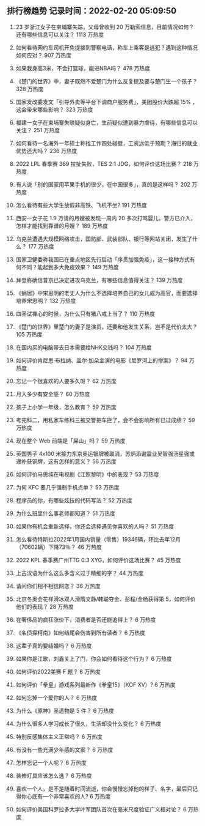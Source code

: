 
## 排行榜趋势 记录时间：2022-02-20 05:09:50
  
  1. 23 岁浙江女子在柬埔寨失踪，父母曾收到 20 万勒索信息，目前情况如何？还有哪些信息可以关注？ 1113 万热度
    
  2. 如何看待网约车司机开免提接到警察电话，称车上乘客是逃犯？遇到这种情况如何应对？ 907 万热度
    
  3. 如果我身高3米，不会打篮球，能进NBA吗？ 478 万热度
    
  4. 《楚门的世界》中，妻子既然不爱楚门为什么反复提及要与楚门生一个孩子？ 328 万热度
    
  5. 国家发改委发文「引导外卖等平台下调商户服务费」，美团股价大跌超  15% ，这会带来哪些影响？ 323 万热度
    
  6. 福建一女子在柬埔寨失联疑似身亡，生前疑似遭到暴力虐待，有哪些信息可以关注？ 251 万热度
    
  7. 如何看待一名海外一年硕士称找工作四处碰壁，工资远低于预期？海归的就业优势还大吗？ 236 万热度
    
  8. 2022 LPL 春季赛 369 拉扯失败，TES 2:1 JDG，如何评价这场比赛？ 218 万热度
    
  9. 有人说「别的国家用苹果手机的很少，在中国很多」，真的是这样吗？ 202 万热度
    
  10. 怎么看待有些大学生放假非高铁、飞机不坐? 191 万热度
    
  11. 西安一女子花 1.9 万请的月嫂被发现一周内 20 多次打骂婴儿，警方已介入，怎样才能找到靠谱的月嫂？ 189 万热度
    
  12. 乌克兰遭遇大规模网络攻击，国防部、武装部队、银行等网站关闭，发生了什么？ 177 万热度
    
  13. 国家卫健委称我国已在重点地区先行启动「序贯加强免疫」，这一接种方式有何不同？能起到多大免疫效果？ 149 万热度
    
  14. 拜登称确信普京已决定进攻乌克兰，有哪些信息值得关注？ 139 万热度
    
  15. 《蜗居》中宋思明的老丈人为什么不选择培养自己的女儿成为高官，而要选择培养宋思明？ 132 万热度
    
  16. 四圣试禅心的时候，为什么只有猪八戒上当了？ 110 万热度
    
  17. 《楚门的世界》里楚门的妻子是演员，还要和他发生关系，岂不是代价太大？ 105 万热度
    
  18. 在国内买的电脑带去日本需要给NHK交钱吗？ 104 万热度
    
  19. 如何评价肯尼思·布拉纳、盖尔·加朵主演的电影《尼罗河上的惨案》？ 94 万热度
    
  20. 忘记一个很喜欢的人要多久呀？ 62 万热度
    
  21. 月入多少有安全感？ 60 万热度
    
  22. 孩子上小学一年级，怎么教育？ 59 万热度
    
  23. 考完科二，用私家车练科三被交警把车拦了，会不会影响所有已过成绩？ 59 万热度
    
  24. 现在整个 Web 前端是「屎山」吗？ 59 万热度
    
  25. 英国男子 4x100 米接力东京奥运银牌被取消，苏炳添谢震业吴智强汤星强或递补获铜牌，这有怎样的意义？ 56 万热度
    
  26. 如何评价马思纯在电视剧《江照黎明》中的表现？ 53 万热度
    
  27. 为何 KFC 要几乎强制手机点单？ 53 万热度
    
  28. 程序员的你，有哪些炫技的代码写法？ 52 万热度
    
  29. 为什么班里什么事老师都知道？ 51 万热度
    
  30. 如果你有机会重新选择，你还会选择遇见你喜欢的人吗？ 51 万热度
    
  31. 怎么看待特斯拉2022年1月国内销量（零售）19346辆，环比去年12月（70602辆）下降73％？ 46 万热度
    
  32. 2022 KPL 春季赛广州TTG 0:3 XYG，如何评价这场比赛？ 45 万热度
    
  33. 上古汉语为什么这么多含义过于精细的字？ 44 万热度
    
  34. 请问你们相不相信网恋？ 36 万热度
    
  35. 北京冬奥会花样滑冰双人滑隋文静/韩聪夺金、彭程/金杨获得第 5，如何评价他们的表现？ 28 万热度
    
  36. 在奢侈品的疯狂涨价下，消费者是否还能追得上？ 6 万热度
    
  37. 《名侦探柯南》如何结尾会伤害到所有读者？ 6 万热度
    
  38. 这辈子真的要结婚吗？ 6 万热度
    
  39. 如果你是江歌，刘鑫关上了门，你会如何看待这个行为？ 6 万热度
    
  40. 如何评价2022美赛 F 题？ 6 万热度
    
  41. 如何评价「拳皇」游戏系列最新作《拳皇15》（KOF XV）? 6 万热度
    
  42. 如何忘掉一个爱你的人？ 6 万热度
    
  43. 为什么《原神》圣遗物是 5 件？ 6 万热度
    
  44. 为什么很多人学习成长了很久，生活却没什么变化？ 6 万热度
    
  45. 特别反感集体主义正常吗？ 6 万热度
    
  46. 有没有一些充满少年感的文案？ 6 万热度
    
  47. 怎样忘记一个人呢？ 6 万热度
    
  48. 装修灯具应该怎么选？ 6 万热度
    
  49. 喜欢一个人，是不是随着时间流逝，你会慢慢忘掉他的样子、名字，最后只记得你心底有一个非常喜欢的人? 6 万热度
    
  50. 如何评价美国科罗拉多大学叶军团队首次在毫米尺度验证广义相对论？ 6 万热度
    